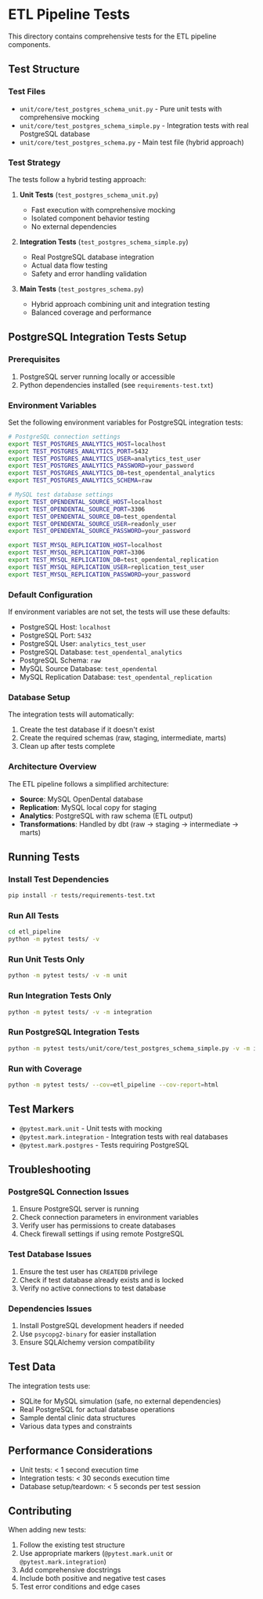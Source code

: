 # ETL Pipeline Tests

This directory contains comprehensive tests for the ETL pipeline components.

## Test Structure

### Test Files
- `unit/core/test_postgres_schema_unit.py` - Pure unit tests with comprehensive mocking
- `unit/core/test_postgres_schema_simple.py` - Integration tests with real PostgreSQL database
- `unit/core/test_postgres_schema.py` - Main test file (hybrid approach)

### Test Strategy
The tests follow a hybrid testing approach:

1. **Unit Tests** (`test_postgres_schema_unit.py`)
   - Fast execution with comprehensive mocking
   - Isolated component behavior testing
   - No external dependencies

2. **Integration Tests** (`test_postgres_schema_simple.py`)
   - Real PostgreSQL database integration
   - Actual data flow testing
   - Safety and error handling validation

3. **Main Tests** (`test_postgres_schema.py`)
   - Hybrid approach combining unit and integration testing
   - Balanced coverage and performance

## PostgreSQL Integration Tests Setup

### Prerequisites
1. PostgreSQL server running locally or accessible
2. Python dependencies installed (see `requirements-test.txt`)

### Environment Variables
Set the following environment variables for PostgreSQL integration tests:

```bash
# PostgreSQL connection settings
export TEST_POSTGRES_ANALYTICS_HOST=localhost
export TEST_POSTGRES_ANALYTICS_PORT=5432
export TEST_POSTGRES_ANALYTICS_USER=analytics_test_user
export TEST_POSTGRES_ANALYTICS_PASSWORD=your_password
export TEST_POSTGRES_ANALYTICS_DB=test_opendental_analytics
export TEST_POSTGRES_ANALYTICS_SCHEMA=raw

# MySQL test database settings
export TEST_OPENDENTAL_SOURCE_HOST=localhost
export TEST_OPENDENTAL_SOURCE_PORT=3306
export TEST_OPENDENTAL_SOURCE_DB=test_opendental
export TEST_OPENDENTAL_SOURCE_USER=readonly_user
export TEST_OPENDENTAL_SOURCE_PASSWORD=your_password

export TEST_MYSQL_REPLICATION_HOST=localhost
export TEST_MYSQL_REPLICATION_PORT=3306
export TEST_MYSQL_REPLICATION_DB=test_opendental_replication
export TEST_MYSQL_REPLICATION_USER=replication_test_user
export TEST_MYSQL_REPLICATION_PASSWORD=your_password
```

### Default Configuration
If environment variables are not set, the tests will use these defaults:
- PostgreSQL Host: `localhost`
- PostgreSQL Port: `5432`
- PostgreSQL User: `analytics_test_user`
- PostgreSQL Database: `test_opendental_analytics`
- PostgreSQL Schema: `raw`
- MySQL Source Database: `test_opendental`
- MySQL Replication Database: `test_opendental_replication`

### Database Setup
The integration tests will automatically:
1. Create the test database if it doesn't exist
2. Create the required schemas (raw, staging, intermediate, marts)
3. Clean up after tests complete

### Architecture Overview
The ETL pipeline follows a simplified architecture:
- **Source**: MySQL OpenDental database
- **Replication**: MySQL local copy for staging
- **Analytics**: PostgreSQL with raw schema (ETL output)
- **Transformations**: Handled by dbt (raw → staging → intermediate → marts)

## Running Tests

### Install Test Dependencies
```bash
pip install -r tests/requirements-test.txt
```

### Run All Tests
```bash
cd etl_pipeline
python -m pytest tests/ -v
```

### Run Unit Tests Only
```bash
python -m pytest tests/ -v -m unit
```

### Run Integration Tests Only
```bash
python -m pytest tests/ -v -m integration
```

### Run PostgreSQL Integration Tests
```bash
python -m pytest tests/unit/core/test_postgres_schema_simple.py -v -m integration
```

### Run with Coverage
```bash
python -m pytest tests/ --cov=etl_pipeline --cov-report=html
```

## Test Markers

- `@pytest.mark.unit` - Unit tests with mocking
- `@pytest.mark.integration` - Integration tests with real databases
- `@pytest.mark.postgres` - Tests requiring PostgreSQL

## Troubleshooting

### PostgreSQL Connection Issues
1. Ensure PostgreSQL server is running
2. Check connection parameters in environment variables
3. Verify user has permissions to create databases
4. Check firewall settings if using remote PostgreSQL

### Test Database Issues
1. Ensure the test user has `CREATEDB` privilege
2. Check if test database already exists and is locked
3. Verify no active connections to test database

### Dependencies Issues
1. Install PostgreSQL development headers if needed
2. Use `psycopg2-binary` for easier installation
3. Ensure SQLAlchemy version compatibility

## Test Data

The integration tests use:
- SQLite for MySQL simulation (safe, no external dependencies)
- Real PostgreSQL for actual database operations
- Sample dental clinic data structures
- Various data types and constraints

## Performance Considerations

- Unit tests: < 1 second execution time
- Integration tests: < 30 seconds execution time
- Database setup/teardown: < 5 seconds per test session

## Contributing

When adding new tests:
1. Follow the existing test structure
2. Use appropriate markers (`@pytest.mark.unit` or `@pytest.mark.integration`)
3. Add comprehensive docstrings
4. Include both positive and negative test cases
5. Test error conditions and edge cases 